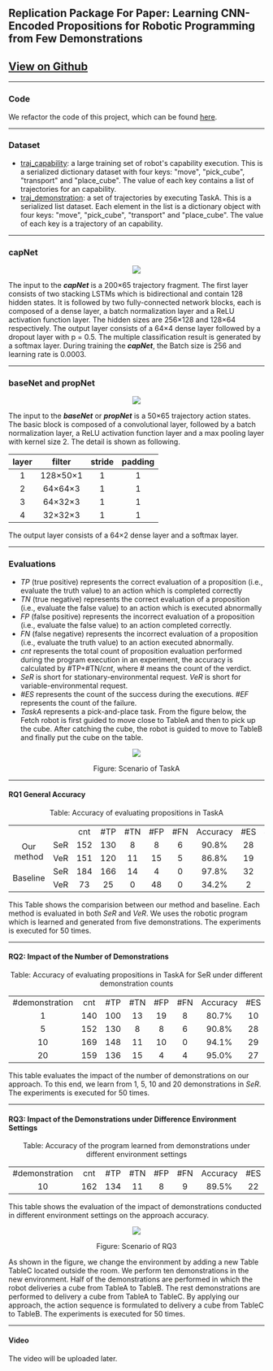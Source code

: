## Replication Package For Paper: Learning CNN-Encoded Propositions for Robotic Programming from Few Demonstrations

## [View on Github](https://github.com/LCEPRPFD/LCEPRPFD.github.io)

--- 

### Code

We refactor the code of this project, which can be found [here](https://github.com/LCEPRPFD/learn_cnn_encoded_propositions).

---

### Dataset

- [traj_capability](https://1drv.ms/u/s!AtQlfXL28GxeajG8PychjufKca8?e=bMah0V): a large training set of robot's capability execution. This is a serialized dictionary dataset with four keys: "move", "pick_cube", "transport" and "place_cube". The value of each key contains a list of trajectories for an capability.
- [traj_demonstration](https://1drv.ms/u/s!An_sqEOHEaVaalbqMgGmadqPvqI?e=6wKFlF): a set of trajectories by executing TaskA. This is a serialized list dataset. Each element in the list is a dictionary object with four keys: "move", "pick_cube", "transport" and "place_cube". The value of each key is a trajectory of an capability.

---

### capNet

<div align="center">
    <img src="/img/capnet.png"/>
</div>

The input to the ***capNet*** is a 200×65 trajectory fragment. The first layer consists of two stacking LSTMs which is bidirectional and contain 128 hidden states.
It is followed by two fully-connected network blocks, each is composed of a dense layer, a batch normalization layer and a ReLU activation function layer. The hidden sizes are 256×128 and 128×64 respectively.
The output layer consists of a 64×4 dense layer followed by a dropout layer with p = 0.5. 
The multiple classification result is generated by a softmax layer.
During training the ***capNet***, the Batch size is 256 and learning rate is 0.0003.

---

### baseNet and propNet

<div align="center">
    <img src="/img/propnet.png"/>
</div>

The input to the ***baseNet*** or ***propNet*** is a 50×65 trajectory action states.
The basic block is composed of a convolutional layer, followed by a batch normalization layer, a ReLU activation function layer and a max pooling layer with kernel size 2. 
The detail is shown as following.

| layer |  filter  | stride | padding |
| :---: | :------: | :----: | :-----: |
|   1   | 128×50×1 |   1    |    1    |
|   2   | 64×64×3  |   1    |    1    |
|   3   | 64×32×3  |   1    |    1    |
|   4   | 32×32×3  |   1    |    1    |

The output layer consists of a 64×2 dense layer and a softmax layer.

---

### Evaluations

- _TP_ (true positive) represents the correct evaluation of a proposition (i.e., evaluate the truth value) to an action which is completed correctly
- _TN_ (true negative) represents the correct evaluation of a proposition (i.e., evaluate the false value) to an action which is executed abnormally
- _FP_ (false positive) represents the incorrect evaluation of a proposition (i.e., evaluate the false value) to an action completed correctly.
- _FN_ (false negative) represents the incorrect evaluation of a proposition (i.e., evaluate the truth value) to an action executed abnormally.
- _cnt_ represents the total count of proposition evaluation performed during the program execution in an experiment, the accuracy is calculated by \#TP+\#TN/_cnt_, where \# means the count of the verdict.
- _SeR_ is short for stationary-environmental request. _VeR_ is short for variable-environmental request.
- _\#ES_ represents the count of the success during the executions. _\#EF_ represents the count of the failure.
- _TaskA_ represents a pick-and-place task. From the figure below, the Fetch robot is first guided to move close to TableA and then to pick up the cube. After catching the cube, the robot is guided to move to TableB and finally put the cube on the table.

<div align="center">
    <img src="https://github.com/LCEPRPFD/LCEPRPFD.github.io/blob/main/img/TaskA_scenario.png"/>
    <p>Figure: Scenario of TaskA</p>
</div>

---

#### RQ1 General Accuracy

<div align="center">
    <p>Table: Accuracy of evaluating propositions in TaskA</p>
</div>

<table align="center">
    <tr align="center">
        <td></td>
        <td></td>
        <td>cnt</td>
        <td>#TP</td>
        <td>#TN </td>
        <td>#FP</td>
        <td>#FN</td>
        <td>Accuracy</td>
        <td>#ES</td>
        <td>#EF</td>
    </tr>
    <tr align="center">
        <td rowspan="2">Our method</td>
        <td>SeR</td>
        <td>152</td>
        <td>130</td>
        <td>8</td>
        <td>8</td>
        <td>6</td>
        <td>90.8%</td>
        <td>28</td>
        <td>8</td>
    </tr>
    <tr align="center">
        <td>VeR</td>
        <td>151</td>
        <td>120</td>
        <td>11</td>
        <td>15</td>
        <td>5</td>
        <td>86.8%</td>
        <td>19</td>
        <td>11</td>
    </tr>
    <tr align="center">
        <td rowspan="2">Baseline</td>
        <td>SeR</td>
        <td>184</td>
        <td>166</td>
        <td>14</td>
        <td>4</td>
        <td>0</td>
        <td>97.8%</td>
        <td>32</td>
        <td>14</td>
    </tr>
    <tr align="center"> 
        <td>VeR</td>
        <td>73</td>
        <td>25</td>
        <td>0</td>
        <td>48</td>
        <td>0</td>
        <td>34.2%</td>
        <td>2</td>
        <td>0</td>
    </tr>
</table>

This Table shows the comparision between our method and baseline. 
Each method is evaluated in both _SeR_ and _VeR_.
We uses the robotic program which is learned and generated from five demonstrations. 
The experiments is executed for 50 times.

---

#### RQ2: Impact of the Number of Demonstrations

<div align="center">
    <p>Table: Accuracy of evaluating propositions in TaskA for SeR under different demonstration counts</p>
</div>

<table align="center">
    <tr align="center">
        <td>#demonstration</td>
        <td>cnt</td>
        <td>#TP</td>
        <td>#TN </td>
        <td>#FP</td>
        <td>#FN</td>
        <td>Accuracy</td>
        <td>#ES</td>
        <td>#EF</td>
    </tr>
    <tr align="center">
        <td>1</td>
        <td>140</td>
        <td>100</td>
        <td>13</td>
        <td>19</td>
        <td>8</td>
        <td>80.7%</td>
        <td>10</td>
        <td>13</td>
    </tr>
    <tr align="center">
        <td>5</td>
        <td>152</td>
        <td>130</td>
        <td>8</td>
        <td>8</td>
        <td>6</td>
        <td>90.8%</td>
        <td>28</td>
        <td>8</td>
    </tr>
    <tr align="center">
        <td>10</td>
        <td>169</td>
        <td>148</td>
        <td>11</td>
        <td>10</td>
        <td>0</td>
        <td>94.1%</td>
        <td>29</td>
        <td>11</td>
    </tr>
    <tr align="center">
        <td>20</td>
        <td>159</td>
        <td>136</td>
        <td>15</td>
        <td>4</td>
        <td>4</td>
        <td>95.0%</td>
        <td>27</td>
        <td>15</td>
    </tr>
</table>

This table evaluates the impact of the number of demonstrations on our approach. 
To this end, we learn from 1, 5, 10 and 20 demonstrations in _SeR_.
The experiments is executed for 50 times.

---

#### RQ3: Impact of the Demonstrations under Difference Environment Settings

<div align="center">
    <p>Table: Accuracy of the program learned from demonstrations under different environment settings</p>
</div>

<table align="center">
    <tr align="center">
        <td>#demonstration</td>
        <td>cnt</td>
        <td>#TP</td>
        <td>#TN </td>
        <td>#FP</td>
        <td>#FN</td>
        <td>Accuracy</td>
        <td>#ES</td>
        <td>#EF</td>
    </tr>
    <tr align="center">
        <td>10</td>
        <td>162</td>
        <td>134</td>
        <td>11</td>
        <td>8</td>
        <td>9</td>
        <td>89.5%</td>
        <td>22</td>
        <td>11</td>
    </tr>
</table>

This table shows the evaluation of the impact of demonstrations conducted in different environment settings on the approach accuracy. 

<div align="center">
    <img src="/img/rq3_scenario.png"/>
    <p>Figure: Scenario of RQ3</p>
</div>

As shown in the figure, we change the environment by adding a new Table TableC located outside the room.
We perform ten demonstrations in the new environment. 
Half of the demonstrations are performed in which the robot deliveries a cube from TableA to TableB.
The rest demonstrations are performed to delivery a cube from TableA to TableC.
By applying our approach, the action sequence is formulated to delivery a cube from TableC to TableB.
The experiments is executed for 50 times.

---

#### Video

The video will be uploaded later.

